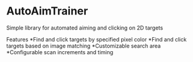 # AutoAimTrainer
Simple library for automated aiming and clicking on 2D targets


Features
*Find and click targets by specified pixel color
*Find and click targets based on image matching
*Customizable search area
*Configurable scan increments and timing

